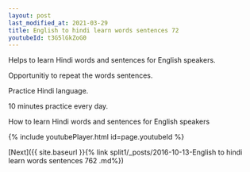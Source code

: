 ```yaml
---
layout: post
last_modified_at: 2021-03-29
title: English to hindi learn words sentences 72 
youtubeId: t3G5lGkZoG0
---
```

 
 
Helps to learn Hindi words and sentences for English speakers.

Opportunitiy to repeat the words sentences. 

Practice Hindi language. 
 
10 minutes practice every day. 
 
How to learn Hindi words and sentences for English speakers 
 
{% include youtubePlayer.html id=page.youtubeId %}
 
 
[Next]({{ site.baseurl }}{% link  split1/_posts/2016-10-13-English to hindi learn words sentences 762 .md%})
 
